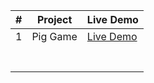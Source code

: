 |#| Project                                    | Live Demo                   |
|-|--------------------------------------------|-----------------------------|
|1|Pig Game                                    |[Live Demo](https://mohamedamr23.github.io/JavaScript-Projects/Pig-Game/)                    |
|                                  |                             |
|                                  |                             |
|                                  |                             |
|                                  |                             |
|                                  |                             |
|                                  |                             |
|                                  |                             |


